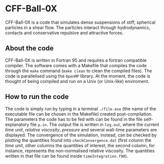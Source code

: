# CFF-Ball-0X
CFF-Ball-0X is a code that simulates dense suspensions of stiff, spherical particles in a shear flow. The particles interact through hydrodynamics, contacts and conservative repulsive and attractive forces.

## About the code
CFF-Ball-0X is written in Fortran 95 and requires a fortran compatible compiler. The software comes with a Makefile that compiles the code through the `make` command (`make clean` to clean the compiled files).
The code is parallelised using the `OpenMP` library.
At the moment, the code is thought of being compiled and run on a Unix (or Unix-like) enviroment.

## How to run the code
The code is simply run by typing in a terminal `./file.exe` (the name of the executable file can be chosen in the Makefile) created post-compilation.
The parameters the code has to be fed with can be found in the file self-explanatory file `p.in`.
The output file is written in `log.out`, where the current *time unit*, *relative viscosity*, *pressure* and several wall-time parameters are displayed.
The convergence of the simulation, instead, can be checked by plotting the quantities found into `checkConvergence.dat` (first column the *time unit*, other columns the quantities of interest; the second column, for instance, represents the non-normalised relative viscosity. The quantities written in that file can be found inside `timeIntegration.f90`).
